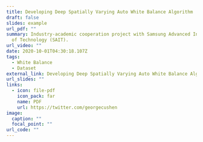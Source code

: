 ```yaml
---
title: Developing Deep Spatially Varying Auto White Balance Algorithm
draft: false
slides: example
url_pdf: ""
summary: Industry-academic cooperation project with Samsung Advanced Institute
  of Technology (SAIT).
url_video: ""
date: 2020-10-01T04:30:18.107Z
tags:
  - White Balance
  - Dataset
external_link: Developing Deep Spatially Varying Auto White Balance Algorithm
url_slides: ""
links:
  - icon: file-pdf
    icon_pack: far
    name: PDF
    url: https://twitter.com/georgecushen
image:
  caption: ""
  focal_point: ""
url_code: ""
---
```

